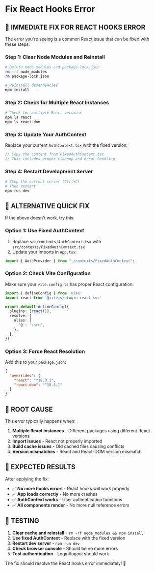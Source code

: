 # Fix React Hooks Error

## 🚨 **IMMEDIATE FIX FOR REACT HOOKS ERROR**

The error you're seeing is a common React issue that can be fixed with these steps:

### **Step 1: Clear Node Modules and Reinstall**
```bash
# Delete node_modules and package-lock.json
rm -rf node_modules
rm package-lock.json

# Reinstall dependencies
npm install
```

### **Step 2: Check for Multiple React Instances**
```bash
# Check for multiple React versions
npm ls react
npm ls react-dom
```

### **Step 3: Update Your AuthContext**
Replace your current `AuthContext.tsx` with the fixed version:

```typescript
// Copy the content from FixedAuthContext.tsx
// This includes proper cleanup and error handling
```

### **Step 4: Restart Development Server**
```bash
# Stop the current server (Ctrl+C)
# Then restart
npm run dev
```

## 🔧 **ALTERNATIVE QUICK FIX**

If the above doesn't work, try this:

### **Option 1: Use Fixed AuthContext**
1. Replace `src/contexts/AuthContext.tsx` with `src/contexts/FixedAuthContext.tsx`
2. Update your imports in `App.tsx`:
```typescript
import { AuthProvider } from "./contexts/FixedAuthContext";
```

### **Option 2: Check Vite Configuration**
Make sure your `vite.config.ts` has proper React configuration:

```typescript
import { defineConfig } from 'vite'
import react from '@vitejs/plugin-react-swc'

export default defineConfig({
  plugins: [react()],
  resolve: {
    alias: {
      '@': '/src',
    },
  },
})
```

### **Option 3: Force React Resolution**
Add this to your `package.json`:
```json
{
  "overrides": {
    "react": "^18.3.1",
    "react-dom": "^18.3.1"
  }
}
```

## 🎯 **ROOT CAUSE**

This error typically happens when:
1. **Multiple React instances** - Different packages using different React versions
2. **Import issues** - React not properly imported
3. **Build cache issues** - Old cached files causing conflicts
4. **Version mismatches** - React and React-DOM version mismatch

## 🚀 **EXPECTED RESULTS**

After applying the fix:
- ✅ **No more hooks errors** - React hooks will work properly
- ✅ **App loads correctly** - No more crashes
- ✅ **AuthContext works** - User authentication functions
- ✅ **All components render** - No more null reference errors

## 🧪 **TESTING**

1. **Clear cache and reinstall** - `rm -rf node_modules && npm install`
2. **Use fixed AuthContext** - Replace with the fixed version
3. **Restart dev server** - `npm run dev`
4. **Check browser console** - Should be no more errors
5. **Test authentication** - Login/logout should work

The fix should resolve the React hooks error immediately! 🎉